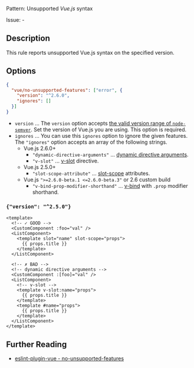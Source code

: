 Pattern: Unsupported _Vue.js_ syntax

Issue: -

## Description

This rule reports unsupported Vue.js syntax on the specified version.

## Options

```json
{
  "vue/no-unsupported-features": ["error", {
    "version": "^2.6.0",
    "ignores": []
  }]
}
```

- `version` ... The `version` option accepts [the valid version range of `node-semver`](https://github.com/npm/node-semver#range-grammar). Set the version of Vue.js you are using. This option is required.
- `ignores` ... You can use this `ignores` option to ignore the given features.
The `"ignores"` option accepts an array of the following strings.
  - Vue.js 2.6.0+
    - `"dynamic-directive-arguments"` ... [dynamic directive arguments](https://vuejs.org/v2/guide/syntax.html#Dynamic-Arguments).
    - `"v-slot"` ... [v-slot](https://vuejs.org/v2/api/#v-slot) directive.
  - Vue.js 2.5.0+
    - `"slot-scope-attribute"` ... [slot-scope](https://vuejs.org/v2/api/#slot-scope-deprecated) attributes.
  - Vue.js `">=2.6.0-beta.1 <=2.6.0-beta.3"` or 2.6 custom build
    - `"v-bind-prop-modifier-shorthand"` ... [v-bind](https://vuejs.org/v2/api/#v-bind) with `.prop` modifier shorthand.

### `{"version": "^2.5.0"}`

```vue
<template>
  <!-- ✓ GOOD -->
  <CustomComponent :foo="val" />
  <ListComponent>
    <template slot="name" slot-scope="props">
      {{ props.title }}
    </template>
  </ListComponent>

  <!-- ✗ BAD -->
  <!-- dynamic directive arguments -->
  <CustomComponent :[foo]="val" />
  <ListComponent>
    <!-- v-slot -->
    <template v-slot:name="props">
      {{ props.title }}
    </template>
    <template #name="props">
      {{ props.title }}
    </template>
  </ListComponent>
</template>
```

## Further Reading

* [eslint-plugin-vue - no-unsupported-features](https://eslint.vuejs.org/rules/no-unsupported-features.html)
